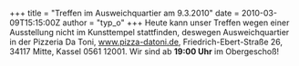 +++
title = "Treffen im Ausweichquartier am 9.3.2010"
date = 2010-03-09T15:15:00Z
author = "typ_o"
+++
Heute kann unser Treffen wegen einer Ausstellung nicht im Kunsttempel
stattfinden, deswegen Ausweichquartier in der Pizzeria Da Toni,
www.pizza-datoni.de, Friedrich-Ebert-Straße 26, 34117 Mitte, Kassel 0561
12001. Wir sind ab **19:00 Uhr** im Obergeschoß\!
